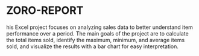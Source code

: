 # ZORO-REPORT
his Excel project focuses on analyzing sales data to better understand item performance over a period. The main goals of the project are to calculate the total items sold, identify the maximum, minimum, and average items sold, and visualize the results with a bar chart for easy interpretation.

